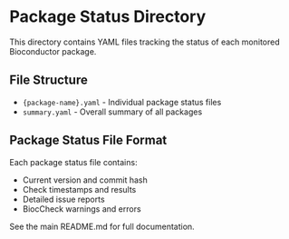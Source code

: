 # Package Status Directory

This directory contains YAML files tracking the status of each monitored Bioconductor package.

## File Structure

- `{package-name}.yaml` - Individual package status files
- `summary.yaml` - Overall summary of all packages

## Package Status File Format

Each package status file contains:
- Current version and commit hash
- Check timestamps and results
- Detailed issue reports
- BiocCheck warnings and errors

See the main README.md for full documentation.
